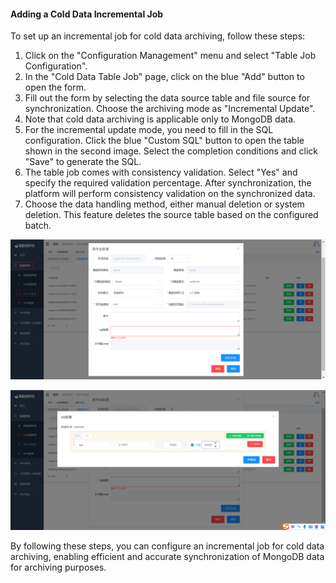 #### Adding a Cold Data Incremental Job

To set up an incremental job for cold data archiving, follow these steps:

1. Click on the "Configuration Management" menu and select "Table Job Configuration".
2. In the "Cold Data Table Job" page, click on the blue "Add" button to open the form.
3. Fill out the form by selecting the data source table and file source for synchronization. Choose the archiving mode as "Incremental Update".
4. Note that cold data archiving is applicable only to MongoDB data.
5. For the incremental update mode, you need to fill in the SQL configuration. Click the blue "Custom SQL" button to open the table shown in the second image. Select the completion conditions and click "Save" to generate the SQL.
6. The table job comes with consistency validation. Select "Yes" and specify the required validation percentage. After synchronization, the platform will perform consistency validation on the synchronized data.
7. Choose the data handling method, either manual deletion or system deletion. This feature deletes the source table based on the configured batch.

![Cold Data Incremental Job](../../images/whaleal-data/image-20230621140520679.png)

![Custom SQL Configuration](../../images/whaleal-data/image-20230621140550910.png)

By following these steps, you can configure an incremental job for cold data archiving, enabling efficient and accurate synchronization of MongoDB data for archiving purposes.
